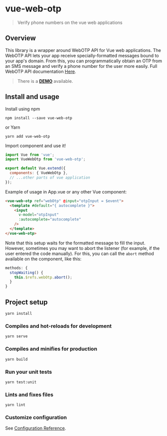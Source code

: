 # vue-web-otp

> Verify phone numbers on the vue web applications

## Overview

This library is a wrapper around WebOTP API for Vue web applications.
The WebOTP API lets your app receive specially-formatted messages bound to your app's domain.
From this,
you can programmatically obtain an OTP from an SMS message and verify a phone number for the user more easily.
Full WebOTP API documentation [Here](https://web.dev/web-otp/).

> There is a [**DEMO**](https://mrbilit.github.io/vue-web-otp/) available.

## Install and usage

Install using npm

```
npm install --save vue-web-otp
```

or Yarn

```
yarn add vue-web-otp
```

Import component and use it!

```javascript
import Vue from 'vue';
import VueWebOtp from 'vue-web-otp';

export default Vue.extend({
  components: { VueWebOtp },
  // ...other parts of vue application
});
```

Example of usage in App.vue or any other Vue component:

```html
<vue-web-otp ref="webOtp" @input="otpInput = $event">
  <template #default="{ autocomplete }">
    <input
      v-model="otpInput"
      :autocomplete="autocomplete"
    />
  </template>
</vue-web-otp>
```

Note that this setup waits for the formatted message to fill the input.
However, sometimes you may want to abort the listener (for example, if the user entered the code manually).
For this, you can call the `abort` method available on the component, like this:
```javascript
methods: {
  stopWaiting() {
    this.$refs.webOtp.abort();
  }
}
```

## Project setup

```
yarn install
```

### Compiles and hot-reloads for development

```
yarn serve
```

### Compiles and minifies for production

```
yarn build
```

### Run your unit tests

```
yarn test:unit
```

### Lints and fixes files

```
yarn lint
```

### Customize configuration

See [Configuration Reference](https://cli.vuejs.org/config/).
